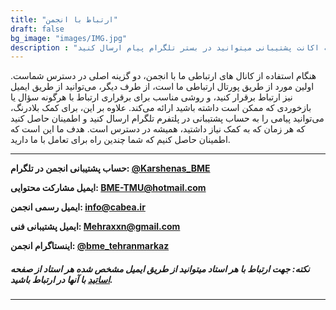 ```yaml
---
title: "ارتباط با انجمن"
draft: false
bg_image: "images/IMG.jpg"
description : "ارتباط ما انجمن  - صفحه ارتباط با انجمن از ۲ راه درگاه ارتباطی و ایمیلی خواهد بود همچنین به اکانت پشتیبانی میتوانید در بستر تلگرام پیام ارسال کنید"
---
```



هنگام استفاده از کانال های ارتباطی ما با انجمن، دو گزینه اصلی در دسترس شماست. اولین مورد از طریق پورتال ارتباطی ما است،  از طرف دیگر، می‌توانید از طریق ایمیل نیز ارتباط برقرار کنید، و روشی مناسب برای برقراری ارتباط با هرگونه سؤال یا بازخوردی که ممکن است داشته باشید ارائه می‌کند. علاوه بر این، برای کمک بلادرنگ، می‌توانید پیامی را به حساب پشتیبانی در پلتفرم تلگرام ارسال کنید و اطمینان حاصل کنید که هر زمان که به کمک نیاز داشتید، همیشه در دسترس است. هدف ما این است که اطمینان حاصل کنیم که شما چندین راه برای تعامل با ما دارید.

-------------------------------

**حساب پشتیبانی انجمن در تلگرام: [@Karshenas_BME](https://t.me/Karshenas_BME)**

**ایمیل مشارکت محتوایی: [BME-TMU@hotmail.com](mailto:BME-TMU@hotmail.com)**

**ایمیل رسمی انجمن: [info@cabea.ir](mailto:info@cabea.ir)**

**ایمیل پشتیبانی فنی: [Mehraxxn@gmail.com](mailto:mehraxxn@gmail.com)**


**اینستاگرام انجمن: [@bme_tehranmarkaz](https://instagram.com/bme_tehranmarkaz)**

##### نکته: جهت ارتباط با هر استاد میتوانید از طریق ایمیل مشخص شده هر استاد از صفحه [اساتید](/https://cabea.ir/teacher) با آنها در ارتباط باشید.

-------------------------------
